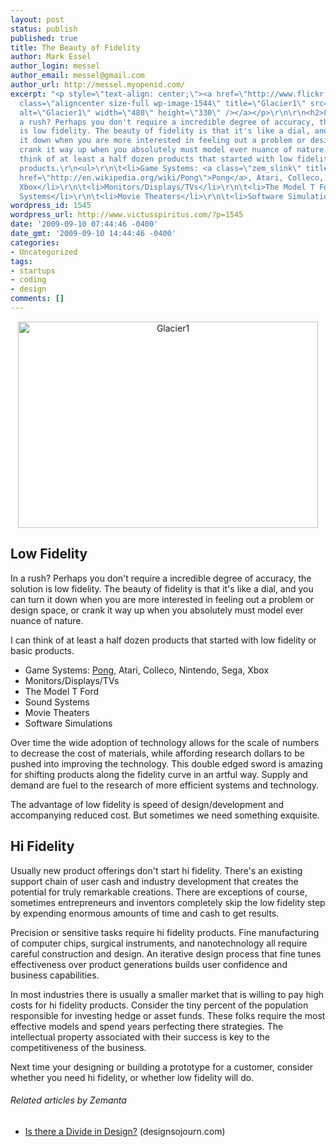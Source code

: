 ```yaml
---
layout: post
status: publish
published: true
title: The Beauty of Fidelity
author: Mark Essel
author_login: messel
author_email: messel@gmail.com
author_url: http://messel.myopenid.com/
excerpt: "<p style=\"text-align: center;\"><a href=\"http://www.flickr.com/photos/reurinkjan/3297720396/sizes/o/\"><img
  class=\"aligncenter size-full wp-image-1544\" title=\"Glacier1\" src=\"{{ site.url }}/assets/2009/09/Glacier1.jpg\"
  alt=\"Glacier1\" width=\"480\" height=\"330\" /></a></p>\r\n\r\n<h2>Low Fidelity</h2>\r\nIn
  a rush? Perhaps you don't require a incredible degree of accuracy, the solution
  is low fidelity. The beauty of fidelity is that it's like a dial, and you can turn
  it down when you are more interested in feeling out a problem or design space, or
  crank it way up when you absolutely must model ever nuance of nature.\r\n\r\nI can
  think of at least a half dozen products that started with low fidelity or basic
  products.\r\n<ul>\r\n\t<li>Game Systems: <a class=\"zem_slink\" title=\"Pong\" rel=\"wikipedia\"
  href=\"http://en.wikipedia.org/wiki/Pong\">Pong</a>, Atari, Colleco, Nintendo, Sega,
  Xbox</li>\r\n\t<li>Monitors/Displays/TVs</li>\r\n\t<li>The Model T Ford</li>\r\n\t<li>Sound
  Systems</li>\r\n\t<li>Movie Theaters</li>\r\n\t<li>Software Simulations"
wordpress_id: 1545
wordpress_url: http://www.victusspiritus.com/?p=1545
date: '2009-09-10 07:44:46 -0400'
date_gmt: '2009-09-10 14:44:46 -0400'
categories:
- Uncategorized
tags:
- startups
- coding
- design
comments: []
---
```

<p style="text-align: center;"><a href="http://www.flickr.com/photos/reurinkjan/3297720396/sizes/o/"><img class="aligncenter size-full wp-image-1544" title="Glacier1" src="{{ site.url }}/assets/2009/09/Glacier1.jpg" alt="Glacier1" width="480" height="330" /></a></p>
<h2>Low Fidelity</h2>
<p>In a rush? Perhaps you don't require a incredible degree of accuracy, the solution is low fidelity. The beauty of fidelity is that it's like a dial, and you can turn it down when you are more interested in feeling out a problem or design space, or crank it way up when you absolutely must model ever nuance of nature.</p>
<p>I can think of at least a half dozen products that started with low fidelity or basic products.</p>
<ul>
<li>Game Systems: <a class="zem_slink" title="Pong" rel="wikipedia" href="http://en.wikipedia.org/wiki/Pong">Pong</a>, Atari, Colleco, Nintendo, Sega, Xbox</li>
<li>Monitors/Displays/TVs</li>
<li>The Model T Ford</li>
<li>Sound Systems</li>
<li>Movie Theaters</li>
<li>Software Simulations<a id="more"></a><a id="more-1545"></a></li>
</ul>
<p>Over time the wide adoption of technology allows for the scale of numbers to decrease the cost of materials, while affording research dollars to be pushed into improving the technology. This double edged sword is amazing for shifting products along the fidelity curve in an artful way. Supply and demand are fuel to the research of more efficient systems and technology.</p>
<p>The advantage of low fidelity is speed of design/development and accompanying reduced cost. But sometimes we need something exquisite.</p>
<h2>Hi Fidelity</h2>
<p>Usually new product offerings don't start hi fidelity. There's an existing support chain of user cash and industry development that creates the potential for truly remarkable creations. There are exceptions of course, sometimes entrepreneurs and inventors completely skip the low fidelity step by expending enormous amounts of time and cash to get results.</p>
<p>Precision or sensitive tasks require hi fidelity products. Fine manufacturing of computer chips, surgical instruments, and nanotechnology all require careful construction and design. An iterative design process that fine tunes effectiveness over product generations builds user confidence and business capabilities.</p>
<p><span style="background-color: #ffffff;">In most industries there is usually a smaller market that is willing to pay high costs for hi fidelity products. Consider the tiny percent of the population responsible for investing hedge or asset funds. These folks require the most effective models and spend years perfecting there strategies. The intellectual property associated with their success is key to the competitiveness of the business.</span></p>
<p><span style="background-color: #ffffff;">Next time your designing or building a prototype for a customer, consider whether you need hi fidelity, or whether low fidelity will do.</span></p>
<h6 class="zemanta-related-title" style="font-size: 1em;">Related articles by Zemanta</h6>
<ul class="zemanta-article-ul">
<li class="zemanta-article-ul-li"><a class="zem_olink" title="The Constrained Future of Social Computing" href="http://www.cloudave.com/link/the-constrained-future-of-social-computing">Is there a Divide in Design?</a> (designsojourn.com)</li>
</ul>

